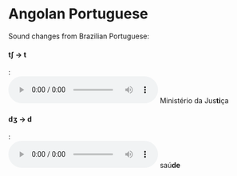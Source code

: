 # Angolan Portuguese

Sound changes from Brazilian Portuguese:

#### tʃ -> t
:   
    <audio controls="controls"><source type="audio/mp3" src="Ministerio-da-Justiça.mp3"></audio> Ministério da Jus**ti**ça

#### dʒ -> d
:   
    <audio controls="controls"><source type="audio/mp3" src="saúde.mp3"></audio> saú**de**
